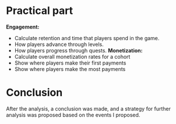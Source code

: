 # Practical part

**Engagement:**
- Calculate retention and time that players spend in the game.
- How players advance through levels.
- How players progress through quests.
**Monetization:**
- Calculate overall monetization rates for a cohort
- Show where players make their first payments
- Show where players make the most payments

# Conclusion

After the analysis, a conclusion was made, and a strategy for further analysis was proposed based on the events I proposed.
